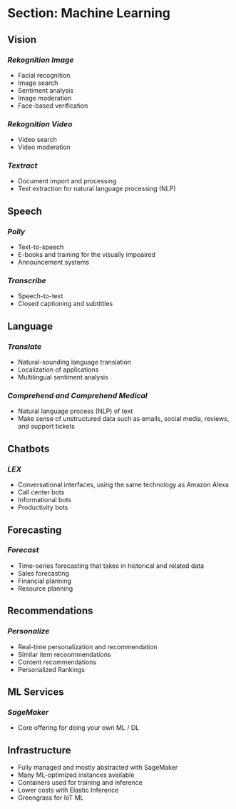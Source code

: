 # **Section: Machine Learning**

## **Vision**

### *Rekognition Image*
* Facial recognition
* Image search
* Sentiment analysis
* Image moderation
* Face-based verification

### *Rekognition Video*
* Video search
* Video moderation

### *Textract*
* Document import and processing
* Text extraction for natural language processing (NLP)

## **Speech**

### *Polly*
* Text-to-speech
* E-books and training for the visually impoaired
* Announcement systems

### *Transcribe*
* Speech-to-text
* Closed captioning and subtittles

## **Language**

### *Translate*
* Natural-sounding language translation
* Localization of applications
* Multilingual sentiment analysis

### *Comprehend and Comprehend Medical*
* Natural language process (NLP) of text
* Make sense of unstructured data such as emails, social media, reviews, and support tickets

## **Chatbots**

### *LEX*
* Conversational interfaces, using the same technology as Amazon Alexa
* Call center bots
* Informational bots
* Productivity bots

## **Forecasting**

### *Forecast*
* Time-series forecasting that takes in historical and related data
* Sales forecasting
* Financial planning
* Resource planning

## **Recommendations**

### *Personalize*
* Real-time personalization and recommendation
* Similar item recoommendations
* Content recommendations
* Personalized Rankings

## **ML Services**

### *SageMaker*
* Core offering for doing your own ML / DL

## **Infrastructure**

* Fully managed and mostly abstracted with SageMaker
* Many ML-optimized instances available
* Containers used for training and inference
* Lower costs with Elastic Inference
* Greengrass for IoT ML